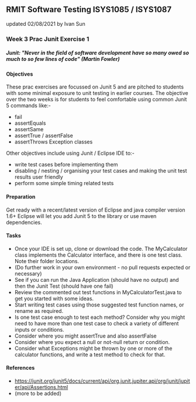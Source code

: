 ## RMIT Software Testing ISYS1085 / ISYS1087

updated 02/08/2021 by Ivan Sun

### Week 3 Prac Junit Exercise 1

##### Junit: "Never in the field of software development have so many owed so much to so few lines of code" (Martin Fowler)

#### Objectives
These prac exercises are focussed on Junit 5 and are pitched to students with some minimal exposure to unit testing in earlier courses. 
The objective over the two weeks is for students to feel comfortable using common Junit 5 commands like:- 
- fail 
- assertEquals
- assertSame 
- assertTrue / assertFalse
- assertThrows Exception classes

Other objectives include using Junit / Eclipse IDE to:-
- write test cases before implementing them 
- disabling / nesting / organising your test cases and making the unit test results user friendly 
- perform some simple timing related tests  

#### Preparation

Get ready with a recent/latest version of Eclipse and java compiler version 1.6+ Eclipse will let you add Junit 5 to the library or use maven dependencies.

#### Tasks

* Once your IDE is set up, clone or download the code. The MyCalculator class implements the Calculator interface, and there is one test class. Note their folder locations.
* (Do further work in your own environment - no pull requests expected or necessary)
* See if you can run the Java Application (should have no output) and then the Junit Test (should have one fail)
* Review the commented out test functions in MyCalculatorTest.java to get you started with some ideas.
* Start writing test cases using those suggested test function names, or rename as required.
* Is one test case enough to test each method? Consider why you might need to have more than one test case to check a variety of different inputs or conditions.
* Consider where you might assertTrue and also assertFalse
* Consider where you expect a null or not-null return or condition.
* Consider what Exceptions might be thrown by one or more of the calculator functions, and write a test method to check for that.

#### References

* https://junit.org/junit5/docs/current/api/org.junit.jupiter.api/org/junit/jupiter/api/Assertions.html
* (more to be added)
